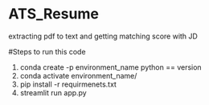 # ATS_Resume
extracting pdf to text and getting matching score with JD



#Steps to run this code

1. conda create -p environment_name python == version
2. conda activate environment_name/
3. pip install -r requirmenets.txt
4. streamlit run app.py
